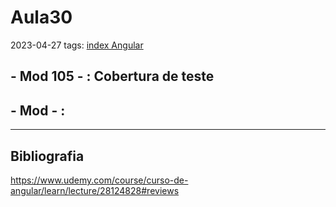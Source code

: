 # Aula30
2023-04-27
tags: [index Angular](../index%20Angular.md)

## - Mod 105 - : Cobertura de teste



## - Mod  - :



-----------------------------------------------
## Bibliografia

https://www.udemy.com/course/curso-de-angular/learn/lecture/28124828#reviews